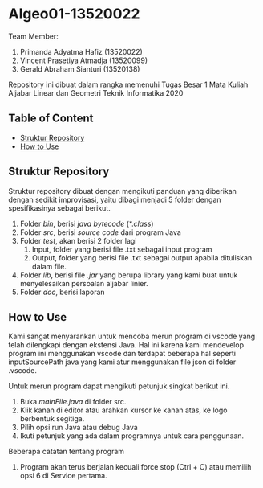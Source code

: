 # Algeo01-13520022

Team Member:

1. Primanda Adyatma Hafiz (13520022)
2. Vincent Prasetiya Atmadja (13520099)
3. Gerald Abraham Sianturi (13520138)

Repository ini dibuat dalam rangka memenuhi Tugas Besar 1 Mata Kuliah Aljabar Linear dan Geometri Teknik Informatika 2020

## Table of Content

- [Struktur Repository](#struktur-repository)
- [How to Use](#how-to-use)

## Struktur Repository

Struktur repository dibuat dengan mengikuti panduan yang diberikan dengan sedikit improvisasi, yaitu dibagi menjadi 5 folder dengan spesifikasinya sebagai berikut.

1. Folder *bin*, berisi *java bytecode* (*.*class*)
2. Folder *src*, berisi *source code* dari program Java
3. Folder *test*, akan berisi 2 folder lagi
    1. Input, folder yang berisi file .txt sebagai input program
    2. Output, folder yang berisi file .txt sebagai output apabila dituliskan dalam file.
4. Folder *lib*, berisi file *.jar* yang berupa library yang kami buat untuk menyelesaikan persoalan aljabar linier.
4. Folder *doc*, berisi laporan

## How to Use

Kami sangat menyarankan untuk mencoba merun program di vscode yang telah dilengkapi dengan ekstensi Java. Hal ini karena kami mendevelop program ini menggunakan vscode dan terdapat beberapa hal seperti inputSourcePath java yang kami atur menggunakan file json di folder .vscode. 

Untuk merun program dapat mengikuti petunjuk singkat berikut ini.

1. Buka *mainFile.java* di folder src.
2. Klik kanan di editor atau arahkan kursor ke kanan atas, ke logo berbentuk segitiga.
3. Pilih opsi run Java atau debug Java
4. Ikuti petunjuk yang ada dalam programnya untuk cara penggunaan.

Beberapa catatan tentang program
1. Program akan terus berjalan kecuali force stop (Ctrl + C) atau memilih opsi 6 di Service pertama.